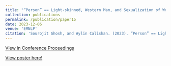 ```yaml
---
title: "“Person” == Light-skinned, Western Man, and Sexualization of Women of Color: Stereotypes in Stable Diffusion"
collection: publications
permalink: /publication/paper15
date: 2023-12-06
venue: 'EMNLP'
citation: 'Sourojit Ghosh, and Aylin Caliskan. (2023). “Person” == Light-skinned, Western Man, and Sexualization of Women of Color: Stereotypes in Stable Diffusion. In Findings of the Association for Computational Linguistics: EMNLP 2023, pages 6971–6985, Singapore. Association for Computational Linguistics.'
---
```


[View in Conference Proceedings](https://aclanthology.org/2023.findings-emnlp.465/)

[View poster here!](https://sourojitghosh.github.io/files/EMNLP%202023.pdf)

